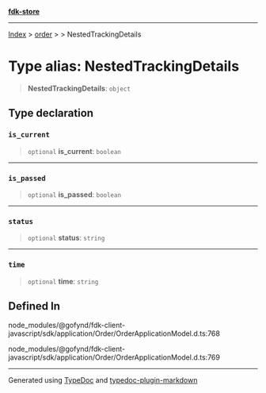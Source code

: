 [**fdk-store**](../../../README.md)
***

[Index](../../../API.md) > [order](../../README.md) > [<internal>](../README.md) > NestedTrackingDetails

# Type alias: NestedTrackingDetails

> **NestedTrackingDetails**: `object`

## Type declaration

### `is_current`

> `optional` **is\_current**: `boolean`

***

### `is_passed`

> `optional` **is\_passed**: `boolean`

***

### `status`

> `optional` **status**: `string`

***

### `time`

> `optional` **time**: `string`

## Defined In

node\_modules/@gofynd/fdk-client-javascript/sdk/application/Order/OrderApplicationModel.d.ts:768

node\_modules/@gofynd/fdk-client-javascript/sdk/application/Order/OrderApplicationModel.d.ts:769

***
Generated using [TypeDoc](https://typedoc.org/) and [typedoc-plugin-markdown](https://www.npmjs.com/package/typedoc-plugin-markdown)
